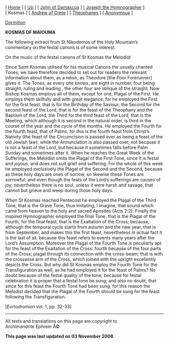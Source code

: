 \[ [Home](index.md) \] \[ [Up](canons.md) \]
\[ [John of Damascus](john-dam.md) \]
\[ [Joseph the Hymnographer](jo-hym.md) \] \[ Kosmas \]
\[ [Andrew of Crete](and-crete.md) \] \[ [Theophanes](theophan.md) \]
\[ [Anonymous](anonymou.md) \]

[Dormition](15augcan1.md)

**KOSMAS OF MAIOUMA**

The following extract from St Nikodemos of the Holy Mountain’s
commentary on the festal canons is of some interest.

On the music of the festal canons of St Kosmas the Melodist

Since Saint Kosmas utilised for his musical Canons the usually chanted
Tones, we have therefore decided to set out for readers the relevant
information about them, as a relish, as Theodore \[the Poor Forerunner\]
gives it. The Tones, as every one knows, are eight in number, four being
straight, ruling and leading , the other four are oblique of the
straight. Now Bishop Kosmas employs all of them, except for one, Plagal
of the First. He employs them skilfully and with great elegance; for he
employed the First for the first feast, that is for the Birthday of the
Saviour; the Second for the second feast of the Lord, that is for the
feast of the Theophany and the Baptism of the Lord; the Third for the
third feast of the Lord, that is the Meeting, which although it is
second in the natural order, is third in the course of the year and the
cycle of the months. He employed the Fourth for the fourth feast, that
of Palms, for this is the fourth feast from Christ’s Nativity (the feast
of the Circumcision is passed over as being a feast of the old Jewish
law); while the Annunciation is also passed over, not because it is not
a feast of the Lord, but because it sometimes falls before Palm Sunday
and sometimes after it. When he reaches the Great Week of the
Sufferings, the Melodist omits the Plagal of the First Tone, since it is
festal and joyous, and does not suit grief and suffering. For the whole
of this week he employed exclusively the Plagal of the Second and the
Second, because as these holy days are ones of sorrow, so likewise these
Tones are sorrowful; and even though the feats of the Lord’s sufferings
are causes of joy, nevertheless there is no soul, unless it were harsh
and savage, that cannot but grieve and weep during those holy days.

When St Kosmas reached Pentecost he employed the Plagal of the Third
Tone, that is the Grave Tone, thus imitating, I imagine, that sound
which came from heaven to the holy and sacred Apostles (Acts 2:2).
Finally the inspired Hymnographer employed the final Tone, that is the
Plagal of the Fourth, for the final feast, that is the Exaltation of the
Cross; because, although the temporal cycle starts from autumn and the
new year, that is from September, and makes this the first feast,
nevertheless in actual fact it is the last of all, because this feast
refers to events many years after the Lord’s Assumption. Moreover the
Plagal of the Fourth Tone is peculiarly apt for the feast of the
Exaltation of the Cross: fourth because of the four parts of the Cross;
plagal through its connection with the cross-beam; that is with the
crosswise arm of the Cross, which joined with the upright excellently
depicts the Cross. But why did St Kosmas employ the Fourth Tone for the
Transfiguration as well, as he had employed it for the feast of Palms?
No doubt because of the festal quality of the tone; because for festal
celebration it is proper that a festal tone be sung; and also no doubt,
that since for this feast the Fourth Tone had been sung, for this reason
the Melodist decided that the Plagal of the Fourth should be sung for
the feast following the Transfiguration.

\[*Eortodromion* vol. 1, pp. 32-33\]

------------------------------------------------------------------------

All texts and translations on this page are copyright to\
Archimandrite Ephrem Â©

**This page was last updated on 03 November 2008**
